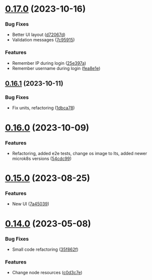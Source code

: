 # [0.17.0](https://github.com/dsieradzki/makoon/compare/v0.16.1...v0.17.0) (2023-10-16)


### Bug Fixes

* Better UI layout ([d72067d](https://github.com/dsieradzki/makoon/commit/d72067d689b0e1dde8db819f0c1506f5d12126ed))
* Validation messages ([7c95915](https://github.com/dsieradzki/makoon/commit/7c959152513b78c733a2c017eba9810d2b6f8c73))


### Features

* Remember IP during login ([25e397a](https://github.com/dsieradzki/makoon/commit/25e397a5e807cb6daf8a875170c1aa7c44aec7ba))
* Remember username during login ([fea8e1e](https://github.com/dsieradzki/makoon/commit/fea8e1eb290503adcbcacc139ac83d977b6e4111))



## [0.16.1](https://github.com/dsieradzki/makoon/compare/v0.16.0...v0.16.1) (2023-10-11)


### Bug Fixes

* Fix units, refactoring ([1dbca78](https://github.com/dsieradzki/makoon/commit/1dbca7837b9af09857832ce2e4f7a1a061b73a47))



# [0.16.0](https://github.com/dsieradzki/makoon/compare/v0.15.0...v0.16.0) (2023-10-09)


### Features

* Refactoring, added e2e tests, change os image to lts, added newer microk8s versions ([54cdc99](https://github.com/dsieradzki/makoon/commit/54cdc999829bda55c1c2cd65d288428c1eeb5ca7))



# [0.15.0](https://github.com/dsieradzki/makoon/compare/v0.14.0...v0.15.0) (2023-08-25)


### Features

* New UI ([7a45039](https://github.com/dsieradzki/makoon/commit/7a4503970657057344a34fa7cacd243661189f89))



# [0.14.0](https://github.com/dsieradzki/makoon/compare/v0.13.0...v0.14.0) (2023-05-08)


### Bug Fixes

* Small code refactoring ([35f862f](https://github.com/dsieradzki/makoon/commit/35f862fcacf037d2be1d6c38c4447fdcb4d17326))


### Features

* Change node resources ([c0d3c7e](https://github.com/dsieradzki/makoon/commit/c0d3c7e177e44f0a9546ac3b688aaeff8c44d615))



